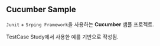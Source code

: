 
## Cucumber Sample

``Junit`` + ``Srping Framework``을 사용하는 **Cucumber** 샘플 프로젝트. 

TestCase Study에서 사용한 예를 기반으로 작성됨. 


